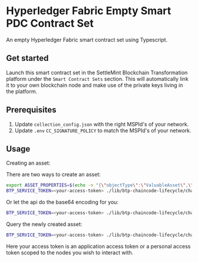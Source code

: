 # Hyperledger Fabric Empty Smart PDC Contract Set

An empty Hyperledger Fabric smart contract set using Typescript.

## Get started

Launch this smart contract set in the SettleMint Blockchain Transformation platform under the `Smart Contract Sets` section. This will automatically link it to your own blockchain node and make use of the private keys living in the platform.

## Prerequisites

1. Update `collection_config.json` with the right MSPId's of your network.
2. Update `.env` `CC_SIGNATURE_POLICY` to match the MSPId's of your network.

## Usage

Creating an asset:

There are two ways to create an asset:

```bash
export ASSET_PROPERTIES=$(echo -n "{\"objectType\":\"ValuableAsset\",\"assetID\":\"asset1\",\"color\":\"green\",\"size\":20,\"appraisedValue\":100}" | base64 | tr -d \\n)
BTP_SERVICE_TOKEN=<your-access-token> ./lib/btp-chaincode-lifecycle/chaincode.sh invoke 'CreateAsset' --transient "{ \"asset_properties\": \"${ASSET_PROPERTIES}\"}"
```

Or let the api do the base64 encoding for you:

```bash
BTP_SERVICE_TOKEN=<your-access-token> ./lib/btp-chaincode-lifecycle/chaincode.sh invoke 'CreateAsset' --transient '{ "asset_properties": { "objectType": "ValuableAsset", "assetID": "asset1", "color": "green", "size": "20", "appraisedValue": "100" }}'
```

Query the newly created asset:

```bash
BTP_SERVICE_TOKEN=<your-access-token> ./lib/btp-chaincode-lifecycle/chaincode.sh query 'ReadAsset' --arguments 'asset1'
```

Here your access token is an application access token or a personal access token scoped to the nodes you wish to interact with.
